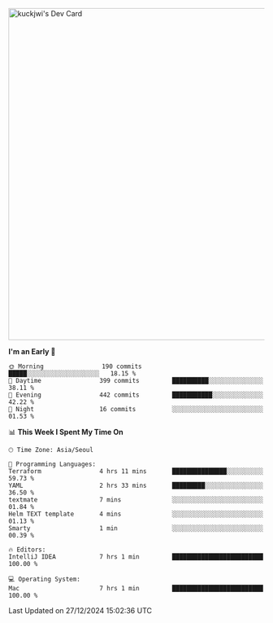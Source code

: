 <a href="https://app.daily.dev/kuckhwancho"><img src="https://api.daily.dev/devcards/v2/efef39c8028947428b3c0b486b9cd9b6.png?r=iz2&type=wide" width="652" alt="kuckjwi's Dev Card"/></a>

<!--START_SECTION:waka-->
**I'm an Early 🐤** 

```text
🌞 Morning                190 commits         █████░░░░░░░░░░░░░░░░░░░░   18.15 % 
🌆 Daytime                399 commits         ██████████░░░░░░░░░░░░░░░   38.11 % 
🌃 Evening                442 commits         ███████████░░░░░░░░░░░░░░   42.22 % 
🌙 Night                  16 commits          ░░░░░░░░░░░░░░░░░░░░░░░░░   01.53 % 
```


📊 **This Week I Spent My Time On** 

```text
🕑︎ Time Zone: Asia/Seoul

💬 Programming Languages: 
Terraform                4 hrs 11 mins       ███████████████░░░░░░░░░░   59.73 % 
YAML                     2 hrs 33 mins       █████████░░░░░░░░░░░░░░░░   36.50 % 
textmate                 7 mins              ░░░░░░░░░░░░░░░░░░░░░░░░░   01.84 % 
Helm TEXT template       4 mins              ░░░░░░░░░░░░░░░░░░░░░░░░░   01.13 % 
Smarty                   1 min               ░░░░░░░░░░░░░░░░░░░░░░░░░   00.39 % 

🔥 Editors: 
IntelliJ IDEA            7 hrs 1 min         █████████████████████████   100.00 % 

💻 Operating System: 
Mac                      7 hrs 1 min         █████████████████████████   100.00 % 
```


 Last Updated on 27/12/2024 15:02:36 UTC
<!--END_SECTION:waka-->
